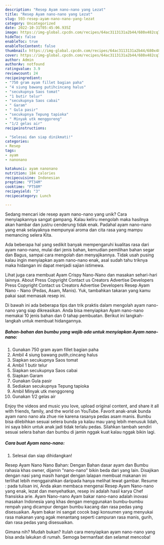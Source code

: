 ```yaml
---
description: "Resep Ayam nano-nano yang Lezat"
title: "Resep Ayam nano-nano yang Lezat"
slug: 593-resep-ayam-nano-nano-yang-lezat
category: Uncategorized
date: 2022-10-31T05:45:06.935Z
image: https://img-global.cpcdn.com/recipes/64ac3113131a2b44/680x482cq70/ayam-nano-nano-foto-resep-utama.jpg
hideToc: false
enableToc: true
enableTocContent: false
thumbnail: https://img-global.cpcdn.com/recipes/64ac3113131a2b44/680x482cq70/ayam-nano-nano-foto-resep-utama.jpg
cover: https://img-global.cpcdn.com/recipes/64ac3113131a2b44/680x482cq70/ayam-nano-nano-foto-resep-utama.jpg
author: Admin
authorAv: notfound
ratingvalue: 3.9
reviewcount: 24
recipeingredient:
- "750 gram ayam fillet bagian paha"
- "4 siung bawang putihcincang halus"
- "secukupnya Saos tomat"
- "1 butir telur"
- "secukupnya Saos cabai"
- " Garam"
- " Gula pasir"
- "secukupnya Tepung tapioka"
- " Minyak utk menggoreng"
- "1/2 gelas air"
recipeinstructions:

- "Selesai dan siap dinikmati!"
categories:
- Resep
tags:
- ayam
- nanonano

katakunci: ayam nanonano 
nutrition: 184 calories
recipecuisine: Indonesian
preptime: "PT34M"
cooktime: "PT58M"
recipeyield: "3"
recipecategory: Lunch

---
```





Sedang mencari ide resep ayam nano-nano yang unik? Cara menyiapkannya sangat gampang. Kalau keliru mengolah maka hasilnya akan hambar dan justru cenderung tidak enak. Padahal ayam nano-nano yang enak selayaknya mempunyai aroma dan cita rasa yang mampu memancing selera Kita.





Ada beberapa hal yang sedikit banyak mempengaruhi kualitas rasa dari ayam nano-nano, mulai dari jenis bahan, kemudian pemilihan bahan segar dan Bagus, sampai cara mengolah dan menyajikannya. Tidak usah pusing kalau ingin menyiapkan ayam nano-nano enak,      asal sudah tahu triknya maka hidangan ini dapat menjadi sajian istimewa.














Lihat juga cara membuat Ayam Crispy Nano-Nano dan masakan sehari-hari lainnya. About Press Copyright Contact us Creators Advertise Developers Press Copyright Contact us Creators Advertise Developers Resep Ayam Nano - Nano (Pedas, Asam, Manis). Yuk, tambahkan takaran yang kamu pakai saat memasak resep ini.






Di bawah ini ada beberapa tips dan trik praktis dalam mengolah ayam nano-nano yang siap dikreasikan. Anda bisa menyiapkan Ayam nano-nano memakai 10 jenis bahan dan 0 tahap pembuatan. Berikut ini langkah-langkah untuk membuat hidangannya.

<!--inarticleads1-->

##### Bahan-bahan dan bumbu yang wajib ada untuk menyiapkan Ayam nano-nano:

1. Gunakan 750 gram ayam fillet bagian paha
1. Ambil 4 siung bawang putih,cincang halus
1. Siapkan secukupnya Saos tomat
1. Ambil 1 butir telur
1. Siapkan secukupnya Saos cabai
1. Siapkan  Garam
1. Gunakan  Gula pasir
1. Sediakan secukupnya Tepung tapioka
1. Ambil  Minyak utk menggoreng
1. Gunakan 1/2 gelas air


Enjoy the videos and music you love, upload original content, and share it all with friends, family, and the world on YouTube. Favorit anak-anak bunda ayam nano nano ala zhue nie karena rasanya pedas asam manis. Bumbu bisa dilebihkan sesuai selera bunda ya kalau mau yang lebih menusuk lidah, ini saya bikin untuk anak jadi tidak terlalu pedas. Silahkan tambah sendiri sesuai selera bahan dan bumbu di jamin nggak kuat kalau nggak bikin lagi. 

<!--inarticleads2-->

##### Cara buat Ayam nano-nano:


1. Selesai dan siap dihidangkan!

Resep Ayam Nano Nano Bahan: Dengan Bahan dasar ayam dan Bumbu rahasia khas owner, dijamin &#34;nano-nano&#34; bikin beda dari yang lain. Disajikan dengan nasi yang masih hangat dengan lalapan membuat makanan ini terlihat lebih menggairahkan daripada hanya melihat lewat gambar. Resume : pada tulisan ini, Anda akan membaca mengenai Resep Ayam Nano-nano yang enak, lezat dan menyehatkan, resep ini adalah hasil karya Chef fransiska arie. Ayam Nano-nano Ayam bakar nano-nano adalah inovasi masakan Indonesia yang khas dengan menggunakan bumbu-bumbu rempah yang dicampur dengan bumbu kacang dan rasa pedas yang disesuaikan. Ayam bakar ini sangat cocok bagi konsumen yang menyukai rasa makanan yang agak menantang seperti campuran rasa manis, gurih, dan rasa pedas yang disesuaikan. 

Gimana nih? Mudah bukan? Itulah cara menyiapkan ayam nano-nano yang bisa anda lakukan di rumah. Semoga bermanfaat dan selamat mencoba!
